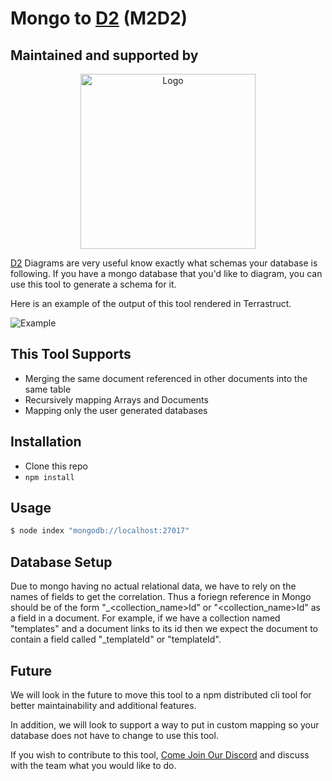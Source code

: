 # Mongo to [D2](https://github.com/terrastruct/d2#related) (M2D2)

## Maintained and supported by

<div align="center">
  <a href="https://novu.co" target="_blank">
  <picture>
    <source media="(prefers-color-scheme: dark)" srcset="https://user-images.githubusercontent.com/2233092/213641039-220ac15f-f367-4d13-9eaf-56e79433b8c1.png">
    <img src="https://user-images.githubusercontent.com/2233092/213641043-3bbb3f21-3c53-4e67-afe5-755aeb222159.png" width="280" alt="Logo"/>
  </picture>
  </a>
</div>

[D2](https://github.com/terrastruct/d2) Diagrams are very useful know exactly what schemas your database is following.
If you have a mongo database that you'd like to diagram, you can use this tool to generate a schema for it.

Here is an example of the output of this tool rendered in Terrastruct. 

![Example](./example.png)

## This Tool Supports
- Merging the same document referenced in other documents into the same table
- Recursively mapping Arrays and Documents
- Mapping only the user generated databases

## Installation

- Clone this repo
- `npm install`

## Usage

```sh
$ node index "mongodb://localhost:27017"
```

## Database Setup

Due to mongo having no actual relational data, we have to rely on the names of fields to get the correlation.
Thus a foriegn reference in Mongo should be of the form "_<collection_name>Id" or "<collection_name>Id" as a field in a document.
For example, if we have a collection named "templates" and a document links to its id 
then we expect the document to contain a field called "_templateId" or "templateId".

## Future

We will look in the future to move this tool to a npm distributed cli tool for better maintainability
and additional features.

In addition, we will look to support a way to put in custom mapping so your database does not have to change to use this tool.
 
If you wish to contribute to this tool, <a href="https://discord.novu.co">Come Join Our Discord</a> 
and discuss with the team what you would like to do. 

